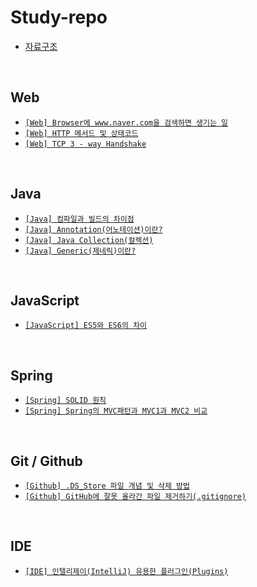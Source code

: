 # Study-repo
- [자료구조](https://github.com/Hyeon-moGu/Study-repo/blob/main/Data%20Structure/Data%20Structure.md)

<br>

## Web

  - [`[Web] Browser에 www.naver.com을 검색하면 생기는 일`](https://github.com/Hyeon-moGu/Study-repo/issues/1)
  - [`[Web] HTTP 메서드 및 상태코드`](https://github.com/Hyeon-moGu/Study-repo/issues/2)
  - [`[Web] TCP 3 - way Handshake`](https://github.com/Hyeon-moGu/Study-repo/issues/5)
  
<br>

## Java

  - [`[Java] 컴파일과 빌드의 차이점`](https://github.com/Hyeon-moGu/Study-repo/issues/3)
  - [`[Java] Annotation(어노테이션)이란?`](https://github.com/Hyeon-moGu/Study-repo/issues/6)
  - [`[Java] Java Collection(컬렉션)`](https://github.com/Hyeon-moGu/Study-repo/issues/7)
  - [`[Java] Generic(제네릭)이란?`](https://github.com/Hyeon-moGu/Study-repo/issues/13)
  
<br>

## JavaScript

  - [`[JavaScript] ES5와 ES6의 차이`](https://github.com/Hyeon-moGu/Study-repo/issues/4)

<br>

## Spring

  - [`[Spring] SOLID 원칙`](https://github.com/Hyeon-moGu/Study-repo/issues/10)
  - [`[Spring] Spring의 MVC패턴과 MVC1과 MVC2 비교`](https://github.com/Hyeon-moGu/Study-repo/issues/8)

<br>

## Git / Github

  - [`[Github] .DS_Store 파일 개념 및 삭제 방법`](https://github.com/Hyeon-moGu/Study-repo/issues/9)
  - [`[Github] GitHub에 잘못 올라간 파일 제거하기(.gitignore)`](https://github.com/Hyeon-moGu/Study-repo/issues/11)
  
<br>

## IDE

- [`[IDE] 인텔리제이(IntelliJ) 유용한 플러그인(Plugins)`](https://github.com/Hyeon-moGu/Study-repo/issues/12)

